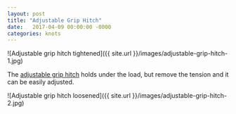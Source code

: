 ```yaml
---
layout: post
title: "Adjustable Grip Hitch"
date:   2017-04-09 00:00:00 -0000
categories: knots
---
```


![Adjustable grip hitch tightened]({{ site.url }}/images/adjustable-grip-hitch-1.jpg)

<!--more-->

The [adjustable grip hitch](https://en.wikipedia.org/wiki/Adjustable_grip_hits) holds under the load, but remove the tension and it can be easily adjusted.
 
![Adjustable grip hitch loosened]({{ site.url }}/images/adjustable-grip-hitch-2.jpg)
